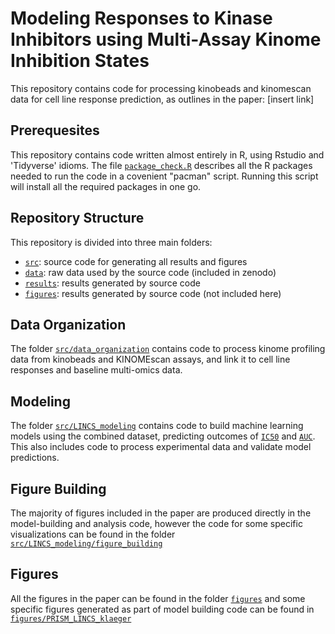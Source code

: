 # Modeling Responses to Kinase Inhibitors using Multi-Assay Kinome Inhibition States
This repository contains code for processing kinobeads and kinomescan data for cell line response prediction, as outlines in the paper: [insert link]

## Prerequesites 
This repository contains code written almost entirely in R, using Rstudio and 'Tidyverse' idioms. The file [`package_check.R`](package_check.R) describes all the R packages needed to run the code in a covenient "pacman" script. Running this script will install all the required packages in one go. 

## Repository Structure 
This repository is divided into three main folders:
* [`src`](src): source code for generating all results and figures
* [`data`](data): raw data used by the source code (included in zenodo)
* [`results`](results): results generated by source code
* [`figures`](results): results generated by source code (not included here)

## Data Organization
The folder [`src/data_organization`](src/data_organization) contains code to process kinome profiling data from kinobeads and KINOMEscan assays, and link it to cell line responses and baseline multi-omics data. 

## Modeling 
The folder [`src/LINCS_modeling`](src/LINCS_modeling) contains code to build machine learning models using the combined dataset, predicting outcomes of [`IC50`](src/LINCS_modeling/build_LINCS_klaeger_ic50_models) and [`AUC`](src/LINCS_modeling/build_LINCS_klaeger_auc_models). This also includes code to process experimental data and validate model predictions. 

## Figure Building 
The majority of figures included in the paper are produced directly in the model-building and analysis code, however the code for some specific visualizations can be found in the folder [`src/LINCS_modeling/figure_building`](src/LINCS_modeling/figure_building)

## Figures
All the figures in the paper can be found in the folder [`figures`](figures) and some specific figures generated as part of model building code can be found in [`figures/PRISM_LINCS_klaeger`](figures/PRISM_LINCS_klaeger)




